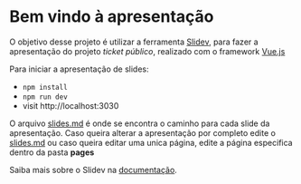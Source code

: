 # Bem vindo à apresentação

O objetivo desse projeto é utilizar a ferramenta [Slidev](https://github.com/slidevjs/slidev), para fazer a apresentação do projeto _ticket público_, realizado com o framework [Vue.js](https://vuejs.org/)


Para iniciar a apresentação de slides:

- `npm install`
- `npm run dev`
- visit http://localhost:3030

O arquivo [slides.md](./slides.md) é onde se encontra o caminho para cada slide da apresentação. Caso queira alterar a apresentação por completo edite o [slides.md](./slides.md) ou caso queira editar uma unica página, edite a página especifica dentro da pasta **pages**

Saiba mais sobre o Slidev na [documentação](https://sli.dev/).
